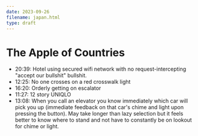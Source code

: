 ```yaml
---
date: 2023-09-26
filename: japan.html
type: draft
---
```


# The Apple of Countries

- 20:39: Hotel using secured wifi network with no request-intercepting "accept our bullshit" bullshit.
- 12:25: No one crosses on a red crosswalk light
- 16:20: Orderly getting on escalator
- 11:27: 12 story UNIQLO
- 13:08: When you call an elevator you know immediately which car will pick you  up (immediate feedback on that car's chime and light upon pressing the button). May take longer than lazy selection but it feels better to know where to stand and not have to constantly be on lookout for chime or light.